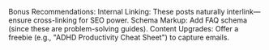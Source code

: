 

Bonus Recommendations:
Internal Linking: These posts naturally interlink—ensure cross-linking for SEO power.
Schema Markup: Add FAQ schema (since these are problem-solving guides).
Content Upgrades: Offer a freebie (e.g., "ADHD Productivity Cheat Sheet") to capture emails.
